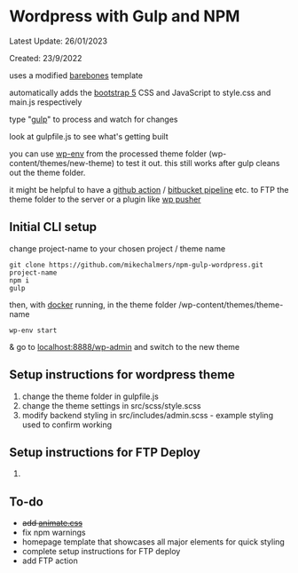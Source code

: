 # Wordpress with Gulp and NPM

Latest Update: 26/01/2023

Created: 23/9/2022

uses a modified [barebones](https://github.com/benchmarkstudios/barebones) template

automatically adds the [bootstrap 5](https://getbootstrap.com/docs/5.2/getting-started/introduction/) CSS and JavaScript to style.css and main.js respectively

type "[gulp](https://gulpjs.com/docs/en/getting-started/quick-start)" to process and watch for changes

look at gulpfile.js to see what's getting built

you can use [wp-env](https://developer.wordpress.org/block-editor/reference-guides/packages/packages-env/) from the processed theme folder (wp-content/themes/new-theme) to test it out. this still works after gulp cleans out the theme folder.

it might be helpful to have a [github action](https://github.com/SamKirkland/FTP-Deploy-Action) / [bitbucket pipeline](https://bitbucket.org/atlassian/ftp-deploy/src/master/) etc. to FTP the theme folder to the server or a plugin like [wp pusher](https://wppusher.com/)

## Initial CLI setup

change project-name to your chosen project / theme name

    git clone https://github.com/mikechalmers/npm-gulp-wordpress.git project-name
    npm i
    gulp

then, with [docker](https://docs.docker.com/get-docker/) running, in the theme folder /wp-content/themes/theme-name

    wp-env start

& go to [localhost:8888/wp-admin](http://localhost:8888/wp-admin) and switch to the new theme

## Setup instructions for wordpress theme

1. change the theme folder in gulpfile.js
2. change the theme settings in src/scss/style.scss
3. modify backend styling in src/includes/admin.scss - example styling used to confirm working

## Setup instructions for FTP Deploy

1.

## To-do

- ~~add [animate.css](https://animate.style/)~~
- fix npm warnings
- homepage template that showcases all major elements for quick styling
- complete setup instructions for FTP deploy
- add FTP action
